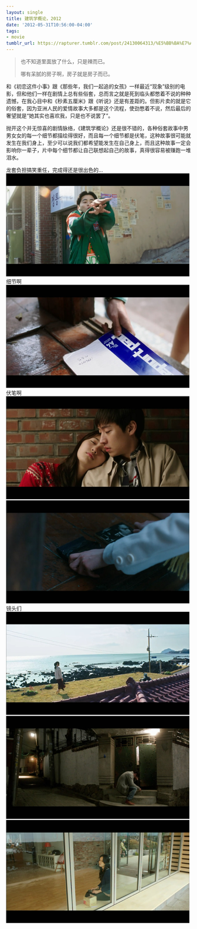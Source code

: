 ```yaml
---
layout: single
title: 建筑学概论，2012
date: '2012-05-31T10:56:00-04:00'
tags:
- movie
tumblr_url: https://rapturer.tumblr.com/post/24130064313/%E5%BB%BA%E7%AD%91%E5%AD%A6%E6%A6%82%E8%AE%BA2012
---
```

> 也不知道里面放了什么，只是辣而已。
> 
> 哪有呆腻的房子啊，房子就是房子而已。

和《初恋这件小事》跟《那些年，我们一起追的女孩》一样最近“现象”级别的电影，但和他们一样在剧情上总有些俗套，总而言之就是死到临头都憋着不说的种种遗憾，在我心目中和《秒素五厘米》跟《听说》还是有差距的。但影片卖的就是它的俗套，因为亚洲人民的爱情故事大多都是这个流程，使劲憋着不说，然后最后的奢望就是“她其实也喜欢我，只是也不说罢了”。

抛开这个并无惊喜的剧情脉络，《建筑学概论》还是很不错的，各种俗套故事中男男女女的每一个细节都描绘得很好，而且每一个细节都是伏笔，这种故事很可能就发生在我们身上，至少可以说我们都希望能发生在自己身上，而且这种故事一定会影响你一辈子，片中每个细节都让自己联想起自己的故事，真得很容易被赚跑一堆泪水。

龙套负担搞笑重任，完成得还是很出色的… ![](/assets/img/tumblr_m4wat33oft1r0cnr9.jpg)细节啊 ![](/assets/img/tumblr_m4wap7ly4k1r0cnr9.jpg)伏笔啊 ![](/assets/img/tumblr_m4wavtvm0y1r0cnr9.jpg) ![](/assets/img/tumblr_m4wapkmc9s1r0cnr9.jpg)镜头们 ![](/assets/img/tumblr_m4waq3uebx1r0cnr9.jpg) ![](/assets/img/tumblr_m4waq8zmvv1r0cnr9.jpg) ![](/assets/img/tumblr_m4waqdha5j1r0cnr9.jpg)

